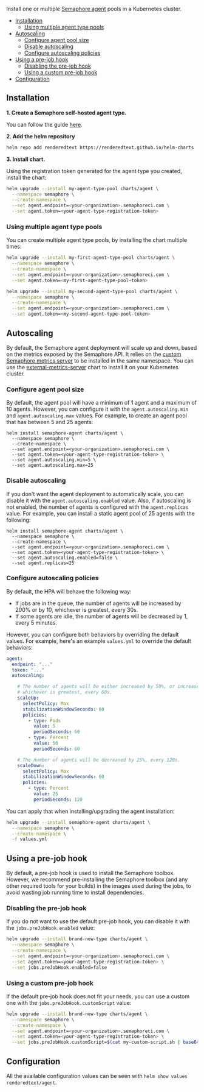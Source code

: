 Install one or multiple [Semaphore agent](https://github.com/semaphoreci/agent) pools in a Kubernetes cluster.

- [Installation](#installation)
  - [Using multiple agent type pools](#using-multiple-agent-type-pools)
- [Autoscaling](#autoscaling)
  - [Configure agent pool size](#configure-agent-pool-size)
  - [Disable autoscaling](#disable-autoscaling)
  - [Configure autoscaling policies](#configure-autoscaling-policies)
- [Using a pre-job hook](#using-a-pre-job-hook)
  - [Disabling the pre-job hook](#disabling-the-pre-job-hook)
  - [Using a custom pre-job hook](#using-a-custom-pre-job-hook)
- [Configuration](#configuration)

## Installation

<b>1. Create a Semaphore self-hosted agent type.</b>

You can follow the guide [here](https://docs.semaphoreci.com/ci-cd-environment/self-hosted-agent-types/).

<b>2. Add the helm repository</b>

```bash
helm repo add renderedtext https://renderedtext.github.io/helm-charts
```

<b>3. Install chart.</b>

Using the registration token generated for the agent type you created, install the chart:

```bash
helm upgrade --install my-agent-type-pool charts/agent \
  --namespace semaphore \
  --create-namespace \
  --set agent.endpoint=<your-organization>.semaphoreci.com \
  --set agent.token=<your-agent-type-registration-token>
```

### Using multiple agent type pools

You can create multiple agent type pools, by installing the chart multiple times:

```bash
helm upgrade --install my-first-agent-type-pool charts/agent \
  --namespace semaphore \
  --create-namespace \
  --set agent.endpoint=<your-organization>.semaphoreci.com \
  --set agent.token=<my-first-agent-type-pool-token>

helm upgrade --install my-second-agent-type-pool charts/agent \
  --namespace semaphore \
  --create-namespace \
  --set agent.endpoint=<your-organization>.semaphoreci.com \
  --set agent.token=<my-second-agent-type-pool-token>
```

## Autoscaling

By default, the Semaphore agent deployment will scale up and down, based on the metrics exposed by the Semaphore API. It relies on the [custom Semaphore metrics server](https://github.com/renderedtext/k8s-metrics-apiserver) to be installed in the same namespace. You can use the [external-metrics-server](../external-metrics-server) chart to install it on your Kubernetes cluster.

### Configure agent pool size

By default, the agent pool will have a minimum of 1 agent and a maximum of 10 agents. However, you can configure it with the `agent.autoscaling.min` and `agent.autoscaling.max` values. For example, to create an agent pool that has between 5 and 25 agents:

```
helm install semaphore-agent charts/agent \
  --namespace semaphore \
  --create-namespace \
  --set agent.endpoint=<your-organization>.semaphoreci.com \
  --set agent.token=<your-agent-type-registration-token> \
  --set agent.autoscaling.min=5 \
  --set agent.autoscaling.max=25
```

### Disable autoscaling

If you don't want the agent deployment to automatically scale, you can disable it with the `agent.autoscaling.enabled` value. Also, if autoscaling is not enabled, the number of agents is configured with the `agent.replicas` value. For example, you can install a static agent pool of 25 agents with the following:

```
helm install semaphore-agent charts/agent \
  --namespace semaphore \
  --create-namespace \
  --set agent.endpoint=<your-organization>.semaphoreci.com \
  --set agent.token=<your-agent-type-registration-token> \
  --set agent.autoscaling.enabled=false \
  --set agent.replicas=25
```

### Configure autoscaling policies

By default, the HPA will behave the following way:
- If jobs are in the queue, the number of agents will be increased by 200% or by 10, whichever is greatest, every 30s.
- If some agents are idle, the number of agents will be decreased by 1, every 5 minutes.

However, you can configure both behaviors by overriding the default values. For example, here's an example `values.yml` to override the default behaviors:

```yaml
agent:
  endpoint: "..."
  token: "..."
  autoscaling:

    # The number of agents will be either increased by 50%, or increased by 5,
    # whichever is greatest, every 60s.
    scaleUp:
      selectPolicy: Max
      stabilizationWindowSeconds: 60
      policies:
        - type: Pods
          value: 5
          periodSeconds: 60
        - type: Percent
          value: 50
          periodSeconds: 60

    # The number of agents will be decreased by 25%, every 120s.
    scaleDown:
      selectPolicy: Max
      stabilizationWindowSeconds: 60
      policies:
        - type: Percent
          value: 25
          periodSeconds: 120
```

You can apply that when installing/upgrading the agent installation:

```bash
helm upgrade --install semaphore-agent charts/agent \
  --namespace semaphore \
  --create-namespace \
  -f values.yml
```

## Using a pre-job hook

By default, a pre-job hook is used to install the Semaphore toolbox. However, we recommend pre-installing the Semaphore toolbox (and any other required tools for your builds) in the images used during the jobs, to avoid wasting job running time to install dependencies.

### Disabling the pre-job hook

If you do not want to use the default pre-job hook, you can disable it with the `jobs.preJobHook.enabled` value:

```bash
helm upgrade --install brand-new-type charts/agent \
  --namespace semaphore \
  --create-namespace \
  --set agent.endpoint=<your-organization>.semaphoreci.com \
  --set agent.token=<your-agent-type-registration-token> \
  --set jobs.preJobHook.enabled=false
```

### Using a custom pre-job hook

If the default pre-job hook does not fit your needs, you can use a custom one with the `jobs.preJobHook.customScript` value:

```bash
helm upgrade --install brand-new-type charts/agent \
  --namespace semaphore \
  --create-namespace \
  --set agent.endpoint=<your-organization>.semaphoreci.com \
  --set agent.token=<your-agent-type-registration-token> \
  --set jobs.preJobHook.customScript=$(cat my-custom-script.sh | base64)
```

## Configuration

All the available configuration values can be seen with `helm show values renderedtext/agent`.
